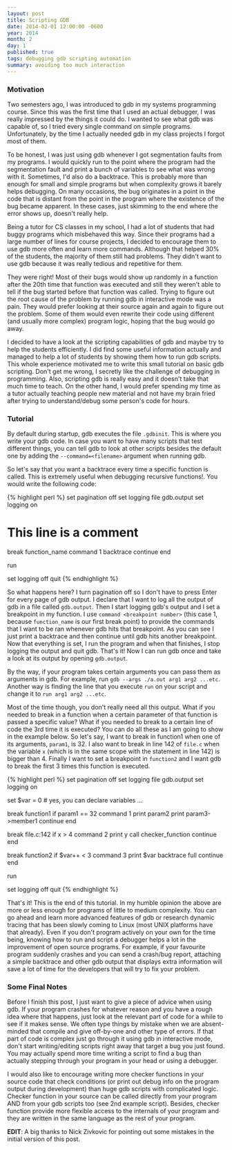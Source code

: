 ```yaml
---
layout: post
title: Scripting GDB
date: 2014-02-01 12:00:00 -0600
year: 2014
month: 2
day: 1
published: true
tags: debugging gdb scripting automation
summary: avoiding too much interaction
---
```


### Motivation

Two semesters ago, I was introduced to gdb in my systems
programming course. Since this was the first time that I
used an actual debugger, I was really impressed by the
things it could do. I wanted to see what gdb was capable
of, so I tried every single command on simple programs.
Unfortunately, by the time I actually needed gdb in my
class projects I forgot most of them.

To be honest, I was just using gdb whenever I got
segmentation faults from my programs. I would quickly run
to the point where the program had the segmentation fault
and print a bunch of variables to see what was wrong with
it. Sometimes, I'd also do a backtrace. This is probably
more than enough for small and simple programs but when
complexity grows it barely helps debugging. On many
occasions, the bug originates in a point in the code that
is distant from the point in the program where the
existence of the bug became apparent. In these cases, just
skimming to the end where the error shows up, doesn't
really help.

Being a tutor for CS classes in my school, I had a lot of
students that had buggy programs which misbehaved this way.
Since their programs had a large number of lines for course
projects, I decided to encourage them to use gdb more often
and learn more commands. Although that helped 30% of the
students, the majority of them still had problems. They
didn't want to use gdb because it was really tedious and
repetitive for them.

They were right! Most of their bugs would show up randomly
in a function after the 20th time that function was executed
and still they weren't able to tell if the bug started before
that function was called. Trying to figure out the root cause
of the problem by running gdb in interactive mode was a pain.
They would prefer looking at their source again and again to
figure out the problem. Some of them would even rewrite their
code using different (and usually more complex) program logic,
hoping that the bug would go away.

I decided to have a look at the scripting capabilities of gdb
and maybe try to help the students efficiently. I did find
some useful information actually and managed to help a lot of
students by showing them how to run gdb scripts. This whole
experience motivated me to write this small tutorial on basic
gdb scripting. Don't get me wrong, I secretly like the challenge
of debugging in programming. Also, scripting gdb is really easy
and it doesn't take that much time to teach. On the other hand,
I would prefer spending my time as a tutor actually teaching
people new material and not have my brain fried after trying
to understand/debug some person's code for hours.

### Tutorial

By default during startup, gdb executes the file `.gdbinit`.
This is where you write your gdb code. In case you want to
have many scripts that test different things, you can tell
gdb to look at other scripts besides the default one by adding
the `--command=<filename>` argument when running gdb.

So let's say that you want a backtrace every time a specific
function is called. This is extremely useful when debugging
recursive functions!. You would write the following code:

{% highlight perl %}
set pagination off
set logging file gdb.output
set logging on

# This line is a comment
break function_name
    command 1
    backtrace
    continue
end

run

set logging off
quit
{% endhighlight %}

So what happens here? I turn pagination off so I don't have to
press Enter for every page of gdb output. I declare that I want
to log all the output of gdb in a file called `gdb.output`. Then
I start logging gdb's output and I set a breakpoint in my function.
I use `command <breakpoint number>` (this case 1, because
`function_name` is our first break point) to provide the commands
that I want to be ran whenever gdb hits that breakpoint. As you
can see I just print a backtrace and then continue until gdb hits
another breakpoint. Now that everything is set, I run the program
and when that finishes, I stop logging the output and quit gdb.
That's it! Now I can run gdb once and take a look at its output by
opening `gdb.output`.

By the way, if your program takes certain arguments you can pass
them as arguments in gdb. For example, run
`gdb --args ./a.out arg1 arg2 ...etc`. Another way is finding the
line that you execute `run` on your script and change it to
`run arg1 arg2 ...etc`.

Most of the time though, you don't really need all this output.
What if you needed to break in a function when a certain parameter
of that function is passed a specific value? What if you needed to
break to a certain line of code the 3rd time it is executed? You
can do all these as I am going to show in the example below. So
let's say, I want to break in function1 when one of its arguments,
`param1`, is 32. I also want to break in line 142 of `file.c` when the
variable `x` (which is in the same scope with the statement in line
142) is bigger than 4. Finally I want to set a breakpoint in
`function2` and I want gdb to break the first 3 times this function
is executed.

{% highlight perl %}
set pagination off
set logging file gdb.output
set logging on

set $var = 0 # yes, you can declare variables ...

break function1 if param1 == 32
    command 1
    print param2
    print param3->member1
    continue
end

break file.c:142 if x > 4
    command 2
    print y
    call checker_function
    continue
end

break function2 if $var++ < 3
    command 3
    print $var
    backtrace full
    continue
end

run

set logging off
quit
{% endhighlight %}

That's it! This is the end of this tutorial. In my
humble opinion the above are more or less enough for
programs of little to medium complexity. You can go
ahead and learn more advanced features of gdb or research
dynamic tracing that has been slowly coming to Linux
(most UNIX platforms have that already). Even if you don't
program actively on your own for the time being, knowing
how to run and script a debugger helps a lot in the
improvement of open source programs. For example, if your
favourite program suddenly crashes and you can send a
crash/bug report, attaching a simple backtrace and other
gdb output that displays extra information will save a lot
of time for the developers that will try to fix your problem.

### Some Final Notes

Before I finish this post, I just want to give a piece of
advice when using gdb. If your program crashes for whatever
reason and you have a rough idea where that happens, just
look at the relevant part of code for a while to see if it
makes sense. We often type things by mistake when we are
absent-minded that compile and give off-by-one and other
type of errors. If that part of code is complex just go
through it using gdb in interactive mode, don't start
writing/editing scripts right away that target a bug you
just found. You may actually spend more time writing a
script to find a bug than actually stepping through your
program in your head or using a debugger.

I would also like to encourage writing more checker functions
in your source code that check conditions (or print out debug
info on the program output during development) than huge gdb
scripts with complicated logic. Checker function in your source
can be called directly from your program AND from your gdb
scripts too (see 2nd example script). Besides, checker function
provide more flexible access to the internals of your program
and they are written in the same language as the rest of your
program.

**EDIT**: A big thanks to Nick Zivkovic for pointing out some
mistakes in the initial version of this post.

